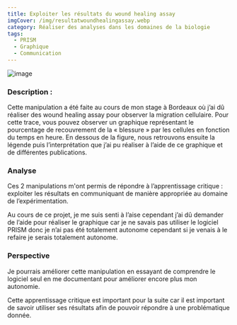 ```yaml
---
title: Exploiter les résultats du wound healing assay
imgCover: /img/resultatwoundhealingassay.webp
category: Réaliser des analyses dans les domaines de la biologie
tags:
  - PRISM
  - Graphique
  - Communication
---
```


![image](/img/resultatwoundhealingassay.webp)

### Description :

Cette manipulation a été faite au cours de mon stage à Bordeaux où j’ai dû réaliser des wound healing assay pour observer la migration cellulaire. Pour cette trace, vous pouvez observer un graphique représentant le pourcentage de recouvrement de la « blessure » par les cellules en fonction du temps en heure. En dessous de la figure, nous retrouvons ensuite la légende puis l’interprétation que j’ai pu réaliser à l’aide de ce graphique et de différentes publications.

### Analyse

Ces 2 manipulations m'ont permis de répondre à l’apprentissage critique : exploiter les résultats en communiquant de manière appropriée au domaine de l’expérimentation.

Au cours de ce projet, je me suis senti à l’aise cependant j’ai dû demander de l’aide pour réaliser le graphique car je ne savais pas utiliser le logiciel PRISM donc je n’ai pas été totalement autonome cependant si je venais à le refaire je serais totalement autonome.

### Perspective

Je pourrais améliorer cette manipulation en essayant de comprendre le logiciel seul en me documentant pour améliorer encore plus mon autonomie.

Cette apprentissage critique est important pour la suite car il est important de savoir utiliser ses résultats afin de pouvoir répondre à une problématique donnée.
